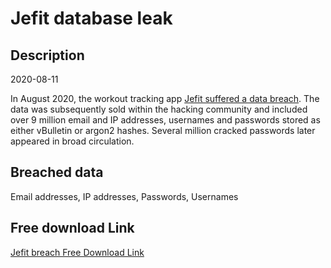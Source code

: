 # Jefit database leak

## Description

2020-08-11

In August 2020, the workout tracking app <a href="https://www.jefit.com/jefit-news-product-updates/jefit-data-incident-public-announcement" target="_blank" rel="noopener">Jefit suffered a data breach</a>. The data was subsequently sold within the hacking community and included over 9 million email and IP addresses, usernames and passwords stored as either vBulletin or argon2 hashes. Several million cracked passwords later appeared in broad circulation.

## Breached data

Email addresses, IP addresses, Passwords, Usernames

## Free download Link

[Jefit breach Free Download Link](https://tinyurl.com/2b2k277t)